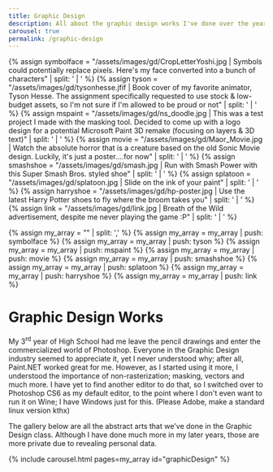 ```yaml
---
title: Graphic Design
description: All about the graphic design works I've done over the years
carousel: true
permalink: /graphic-design
---
```


{% assign symbolface = "/assets/images/gd/CropLetterYoshi.jpg | Symbols could potentially replace pixels. Here's my face converted into a bunch of characters" | split: ' | ' %}
{% assign tyson = "/assets/images/gd/tysonhesse.jfif | Book cover of my favorite animator, Tyson Hesse. The assignment specifically requested to use stock & low-budget assets, so I'm not sure if I'm allowed to be proud or not" | split: ' | ' %}
{% assign mspaint = "/assets/images/gd/ns_doodle.jpg | This was a test project I made with the masking tool. Decided to come up with a logo design for a potential Microsoft Paint 3D remake (focusing on layers & 3D text)" | split: ' | ' %}
{% assign movie = "/assets/images/gd/Maor_Movie.jpg | Watch the absolute horror that is a creature based on the old Sonic Movie design. Luckily, it's just a poster....for now" | split: ' | ' %}
{% assign smashshoe = "/assets/images/gd/smash.jpg | Run with Smash Power with this Super Smash Bros. styled shoe" | split: ' | ' %}
{% assign splatoon = "/assets/images/gd/splatoon.jpg | Slide on the ink of your paint" | split: ' | ' %}
{% assign harryshoe = "/assets/images/gd/hp-poster.jpg | Use the latest Harry Potter shoes to fly where the broom takes you" | split: ' | ' %}
{% assign link = "/assets/images/gd/link.jpg | Breath of the Wild advertisement, despite me never playing the game :P" | split: ' | ' %}

{% assign my_array = "" | split: ',' %}
{% assign my_array = my_array | push: symbolface %}
{% assign my_array = my_array | push: tyson %}
{% assign my_array = my_array | push: mspaint %}
{% assign my_array = my_array | push: movie %}
{% assign my_array = my_array | push: smashshoe %}
{% assign my_array = my_array | push: splatoon %}
{% assign my_array = my_array | push: harryshoe %}
{% assign my_array = my_array | push: link %}

# Graphic Design Works

My 3<sup>rd</sup> year of High School had me leave the pencil drawings and enter the commercialized world of Photoshop. Everyone in the Graphic Design industry seemed to appreciate it, yet I never understood why; after all, Paint.NET worked great for me. However, as I started using it more, I understood the importance of non-rasterization; masking, vectors and much more. I have yet to find another editor to do that, so I switched over to Photoshop CS6 as my default editor, to the point where I don't even want to run it on Wine; I have Windows just for this. (Please Adobe, make a standard linux version kthx)

The gallery below are all the abstract arts that we've done in the Graphic Design class. Although I have done much more in my later years, those are more private due to revealing personal data.

{% include carousel.html pages=my_array id="graphicDesign" %}
